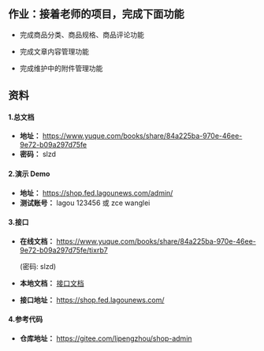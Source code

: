 ## 作业：接着老师的项目，完成下面功能

- 完成商品分类、商品规格、商品评论功能
- 完成文章内容管理功能

- 完成维护中的附件管理功能



## 资料

#### 1.总文档 

- **地址：** https://www.yuque.com/books/share/84a225ba-970e-46ee-9e72-b09a297d75fe
- **密码：** slzd



#### 2.演示 Demo

- **地址：** https://shop.fed.lagounews.com/admin/
- **测试账号：** lagou  123456     或        zce   wanglei



#### 3.接口

- **在线文档：** https://www.yuque.com/books/share/84a225ba-970e-46ee-9e72-b09a297d75fe/tixrb7  

  (密码: slzd)

- **本地文档：** [接口文档](./接口文档.md)

- **接口地址：** https://shop.fed.lagounews.com/



#### 4.参考代码

- **仓库地址：** https://gitee.com/lipengzhou/shop-admin

